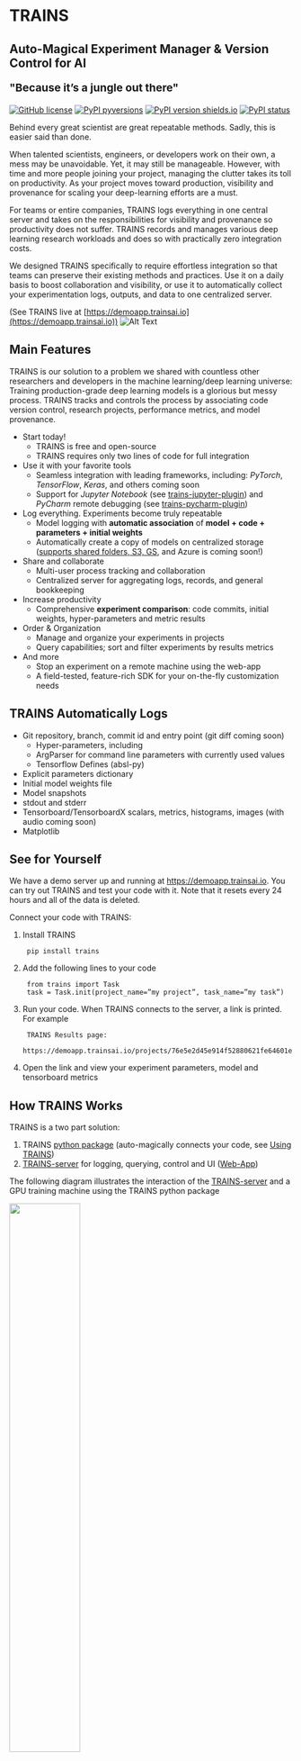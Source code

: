 # TRAINS
## Auto-Magical Experiment Manager & Version Control for AI

<p style="font-size:1.2rem; font-weight:700;">"Because it’s a jungle out there"</p>

[![GitHub license](https://img.shields.io/github/license/allegroai/trains.svg)](https://img.shields.io/github/license/allegroai/trains.svg)
[![PyPI pyversions](https://img.shields.io/pypi/pyversions/trains.svg)](https://img.shields.io/pypi/pyversions/trains.svg)
[![PyPI version shields.io](https://img.shields.io/pypi/v/trains.svg)](https://img.shields.io/pypi/v/trains.svg)
[![PyPI status](https://img.shields.io/pypi/status/trains.svg)](https://pypi.python.org/pypi/trains/)

Behind every great scientist are great repeatable methods. Sadly, this is easier said than done.

When talented scientists, engineers, or developers work on their own, a mess may be unavoidable.
Yet, it may still be manageable. However, with time and more people joining your project, managing the clutter takes
its toll on productivity. As your project moves toward production, visibility and provenance for scaling your
deep-learning efforts are a must.

For teams or entire companies, TRAINS logs everything in one central server and takes on the responsibilities for
visibility and provenance so productivity does not suffer. TRAINS records and manages various deep learning
research workloads and does so with practically zero integration costs.

We designed TRAINS specifically to require effortless integration so that teams can preserve their existing methods
and practices. Use it on a daily basis to boost collaboration and visibility, or use it to automatically collect
your experimentation logs, outputs, and data to one centralized server.

(See TRAINS live at [https://demoapp.trainsai.io](https://demoapp.trainsai.io))
![Alt Text](https://github.com/allegroai/trains/blob/master/docs/webapp_screenshots.gif?raw=true)


## Main Features

TRAINS is our solution to a problem we shared with countless other researchers and developers in the machine
learning/deep learning universe: Training production-grade deep learning models is a glorious but messy process.
TRAINS tracks and controls the process by associating code version control, research projects,
performance metrics, and model provenance.

* Start today!
    * TRAINS is free and open-source
    * TRAINS requires only two lines of code for full integration
* Use it with your favorite tools
    * Seamless integration with leading frameworks, including: *PyTorch*, *TensorFlow*, *Keras*, and others coming soon
    * Support for *Jupyter Notebook* (see [trains-jupyter-plugin](https://github.com/allegroai/trains-jupyter-plugin))
    and *PyCharm* remote debugging (see [trains-pycharm-plugin](https://github.com/allegroai/trains-pycharm-plugin))
* Log everything. Experiments become truly repeatable
    * Model logging with **automatic association** of **model + code + parameters + initial weights**
    * Automatically create a copy of models on centralized storage 
    ([supports shared folders, S3, GS,](https://github.com/allegroai/trains/blob/master/docs/faq.md#i-read-there-is-a-feature-for-centralized-model-storage-how-do-i-use-it-) and Azure is coming soon!)
* Share and collaborate
    * Multi-user process tracking and collaboration
    * Centralized server for aggregating logs, records, and general bookkeeping
* Increase productivity
    * Comprehensive **experiment comparison**: code commits, initial weights, hyper-parameters and metric results
* Order & Organization
    * Manage and organize your experiments in projects
    * Query capabilities; sort and filter experiments by results metrics
* And more
    * Stop an experiment on a remote machine using the web-app
    * A field-tested, feature-rich SDK for your on-the-fly customization needs


## TRAINS Automatically Logs

* Git repository, branch, commit id and entry point (git diff coming soon)
    * Hyper-parameters, including
    * ArgParser for command line parameters with currently used values
    * Tensorflow Defines (absl-py)
* Explicit parameters dictionary
* Initial model weights file
* Model snapshots
* stdout and stderr
* Tensorboard/TensorboardX scalars, metrics, histograms, images (with audio coming soon)
* Matplotlib


## See for Yourself

We have a demo server up and running at https://demoapp.trainsai.io. You can try out TRAINS and test your code with it.
Note that it resets every 24 hours and all of the data is deleted.

Connect your code with TRAINS:

1. Install TRAINS

        pip install trains

1. Add the following lines to your code

        from trains import Task
        task = Task.init(project_name=”my project”, task_name=”my task”)

1. Run your code. When TRAINS connects to the server, a link is printed. For example

        TRAINS Results page:
        https://demoapp.trainsai.io/projects/76e5e2d45e914f52880621fe64601e85/experiments/241f06ae0f5c4b27b8ce8b64890ce152/output/log

1. Open the link and view your experiment parameters, model and tensorboard metrics


## How TRAINS Works

TRAINS is a two part solution:

1. TRAINS [python package](https://pypi.org/project/trains/) (auto-magically connects your code, see [Using TRAINS](#using-trains))
2. [TRAINS-server](https://github.com/allegroai/trains-server) for logging, querying, control and UI ([Web-App](https://github.com/allegroai/trains-web))

The following diagram illustrates the interaction of the [TRAINS-server](https://github.com/allegroai/trains-server)
and a GPU training machine using the TRAINS python package

<!---
![Alt Text](https://github.com/allegroai/trains/blob/master/docs/system_diagram.png?raw=true)
-->
<img src="https://github.com/allegroai/trains/blob/master/docs/system_diagram.png?raw=true" width="50%">


## Installing and Configuring TRAINS

1. Install and run trains-server (see [Installing the TRAINS Server](https://github.com/allegroai/trains-server))

2. Install TRAINS package

    	pip install trains

3. Run the initial configuration wizard and follow the instructions to setup TRAINS package
(http://**_trains-server ip_**:__port__ and user credentials)

	    trains-init

After installing and configuring, you can access your configuration file at `~/trains.conf`

Sample configuration file available [here](https://github.com/allegroai/trains/blob/master/docs/trains.conf).

## Using TRAINS

Add the following two lines to the beginning of your code

    from trains import Task
    task = Task.init(project_name, task_name)

* If project_name is not provided, the repository name will be used instead
* If task_name (experiment) is not provided, the current filename will be used instead

Executing your script prints a direct link to the experiment results page, for example:

```bash
TRAINS Results page:

https://demoapp.trainsai.io/projects/76e5e2d45e914f52880621fe64601e85/experiments/241f06ae0f5c4b27b8ce8b64890ce152/output/log
```

*For more examples and use cases*, see [examples](https://github.com/allegroai/trains/blob/master/docs/trains_examples.md).

![Alt Text](https://github.com/allegroai/trains/blob/master/docs/results_screenshots.gif?raw=true)


## Who Supports TRAINS?

TRAINS is supported by the same team behind *allegro.ai*,
where we build deep learning pipelines and infrastructure for enterprise companies.

We built TRAINS to track and control the glorious but messy process of training production-grade deep learning models.
We are committed to vigorously supporting and expanding the capabilities of TRAINS.

## Why Are We Releasing TRAINS?

We believe TRAINS is ground-breaking. We wish to establish new standards of experiment management in
deep-learning and ML. Only the greater community can help us do that.

We promise to always be backwardly compatible. If you start working with TRAINS today,
even though this project is currently in the beta stage, your logs and data will always upgrade with you.

## License

Apache License, Version 2.0 (see the [LICENSE](https://www.apache.org/licenses/LICENSE-2.0.html) for more information)

## Guidelines for Contributing

See the TRAINS [Guidelines for Contributing](https://github.com/allegroai/trains/blob/master/docs/contributing.md).

## FAQ

See the TRAINS [FAQ](https://github.com/allegroai/trains/blob/master/docs/faq.md).

<p style="font-size:0.9rem; font-weight:700; font-style:italic">May the force (and the goddess of learning rates) be with you!</p>

